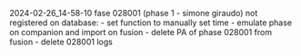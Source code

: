 2024-02-26_14-58-10
fase 028001 (phase 1 - simone giraudo) not registered on database:
    - set function to manually set time
    - emulate phase on companion and import on fusion
    - delete PA of phase 028001 from fusion
    - delete 028001 logs